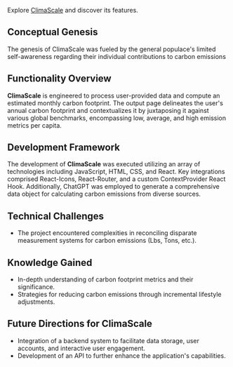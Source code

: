 Explore [ClimaScale](https://climascale.vercel.app//) and discover its features.

## Conceptual Genesis
The genesis of ClimaScale was fueled by the general populace's limited self-awareness regarding their individual contributions to carbon emissions

## Functionality Overview
**ClimaScale** is engineered to process user-provided data and compute an estimated monthly carbon footprint. The output page delineates the user's annual carbon footprint and contextualizes it by juxtaposing it against various global benchmarks, encompassing low, average, and high emission metrics per capita.

## Development Framework
The development of **ClimaScale** was executed utilizing an array of technologies including JavaScript, HTML, CSS, and React. Key integrations comprised React-Icons, React-Router, and a custom ContextProvider React Hook. Additionally, ChatGPT was employed to generate a comprehensive data object for calculating carbon emissions from diverse sources.

## Technical Challenges
- The project encountered complexities in reconciling disparate measurement systems for carbon emissions (Lbs, Tons, etc.).

## Knowledge Gained
- In-depth understanding of carbon footprint metrics and their significance.
- Strategies for reducing carbon emissions through incremental lifestyle adjustments.

## Future Directions for ClimaScale
- Integration of a backend system to facilitate data storage, user accounts, and interactive user engagement.
- Development of an API to further enhance the application's capabilities.
